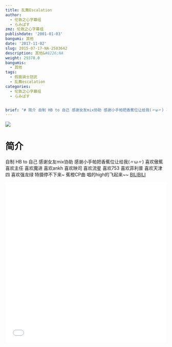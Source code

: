 ```yaml
---
title: 乱舞Escalation
author:
  - 伦敦之心字幕组
  - らみぱす
zmz: 伦敦之心字幕组
publishdate: '2001-01-03'
bangumi: 其他
date: '2017-11-02'
slug: 2015-07-17-NA-2583642
description: 其他&#8226;NA
weight: 29378.0
bangumis:
  - 其他
tags:
  - 假面骑士铠武
  - 乱舞escalation
categories:
  - 伦敦之心字幕组
  - らみぱす


brief: "# 简介 自制 HB to 自己 感谢女友mix协助 感谢小手帕把香蕉位让给我(〃ω〃) 喜欢傲蕉 喜欢主任 喜欢魔进 喜欢ankh 喜欢映司 喜欢流星 喜欢753 喜欢菲利普 喜欢天津四 喜欢强龙绿 特摄停不下来~ 蕉橙CP曲 唱的high的飞起来~~"
---
```

![](https://i.imgur.com/cBMnmaK.png)
# 简介  
自制 HB to 自己  感谢女友mix协助 感谢小手帕把香蕉位让给我(〃ω〃)  喜欢傲蕉 喜欢主任 喜欢魔进 喜欢ankh 喜欢映司 喜欢流星 喜欢753 喜欢菲利普 喜欢天津四 喜欢强龙绿 特摄停不下来~   蕉橙CP曲 唱的high的飞起来~~ 
  [BILIBILI](https://www.bilibili.com/video/av2583642/)

<div class="vcontainer">  <iframe class='video' src="//www.bilibili.com/blackboard/player.html?aid=2583642" width="100%" height="500" frameborder="0" allowfullscreen="allowfullscreen"></iframe></div>
